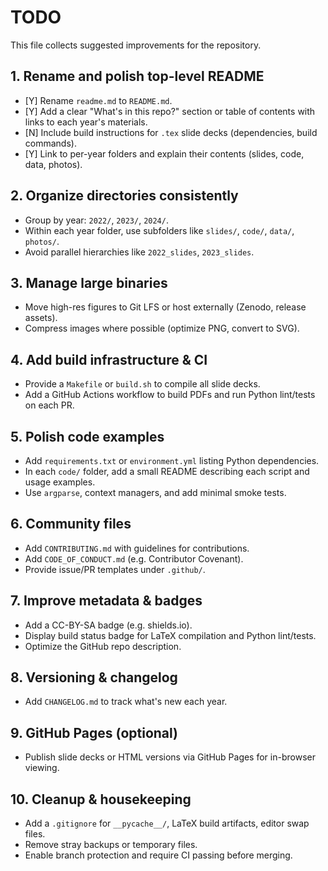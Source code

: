  # TODO
 This file collects suggested improvements for the repository.

 ## 1. Rename and polish top-level README
 - [Y] Rename `readme.md` to `README.md`.
 - [Y] Add a clear "What's in this repo?" section or table of contents with links to each year's materials.
 - [N] Include build instructions for `.tex` slide decks (dependencies, build commands).
 - [Y] Link to per-year folders and explain their contents (slides, code, data, photos).

 ## 2. Organize directories consistently
 - Group by year: `2022/`, `2023/`, `2024/`.
 - Within each year folder, use subfolders like `slides/`, `code/`, `data/`, `photos/`.
 - Avoid parallel hierarchies like `2022_slides`, `2023_slides`.

 ## 3. Manage large binaries
 - Move high-res figures to Git LFS or host externally (Zenodo, release assets).
 - Compress images where possible (optimize PNG, convert to SVG).

 ## 4. Add build infrastructure & CI
 - Provide a `Makefile` or `build.sh` to compile all slide decks.
 - Add a GitHub Actions workflow to build PDFs and run Python lint/tests on each PR.

 ## 5. Polish code examples
 - Add `requirements.txt` or `environment.yml` listing Python dependencies.
 - In each `code/` folder, add a small README describing each script and usage examples.
 - Use `argparse`, context managers, and add minimal smoke tests.

 ## 6. Community files
 - Add `CONTRIBUTING.md` with guidelines for contributions.
 - Add `CODE_OF_CONDUCT.md` (e.g. Contributor Covenant).
 - Provide issue/PR templates under `.github/`.

 ## 7. Improve metadata & badges
 - Add a CC-BY-SA badge (e.g. shields.io).
 - Display build status badge for LaTeX compilation and Python lint/tests.
 - Optimize the GitHub repo description.

 ## 8. Versioning & changelog
 - Add `CHANGELOG.md` to track what's new each year.

 ## 9. GitHub Pages (optional)
 - Publish slide decks or HTML versions via GitHub Pages for in-browser viewing.

 ## 10. Cleanup & housekeeping
 - Add a `.gitignore` for `__pycache__/`, LaTeX build artifacts, editor swap files.
 - Remove stray backups or temporary files.
 - Enable branch protection and require CI passing before merging.
